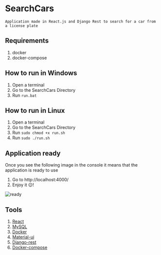 # SearchCars

    Application made in React.js and Django Rest to search for a car from a license plate

## Requirements

1. docker
2. docker-compose

## How to run in Windows

1. Open a terminal
2. Go to the SearchCars Directory
3. Run `run.bat`


## How to run in Linux

1. Open a terminal
2. Go to the SearchCars Directory
3. Run `sudo chmod +x run.sh`
4. Run `sudo ./run.sh`

## Application ready
Once you see the following image in the console it means that the application is ready to use
1. Go to http://localhost:4000/
2. Enjoy it :wink:!


![ready](https://cdn.discordapp.com/attachments/818437899778261075/912465903029993543/Screenshot_20211122_182520.png)


## Tools

1. [React](https://es.reactjs.org/)
2. [MySQL](https://dev.mysql.com/doc/)
3. [Docker](https://docs.docker.com/)
4. [Material-ui](https://mui.com/getting-started/usage/)
5. [Django-rest](https://www.django-rest-framework.org/)
6. [Docker-compose](https://docs.docker.com/compose/)
